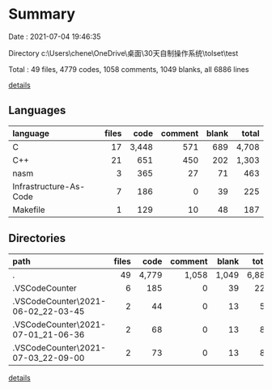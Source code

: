 # Summary

Date : 2021-07-04 19:46:35

Directory c:\Users\chene\OneDrive\桌面\30天自制操作系统\tolset\test

Total : 49 files,  4779 codes, 1058 comments, 1049 blanks, all 6886 lines

[details](details.md)

## Languages
| language | files | code | comment | blank | total |
| :--- | ---: | ---: | ---: | ---: | ---: |
| C | 17 | 3,448 | 571 | 689 | 4,708 |
| C++ | 21 | 651 | 450 | 202 | 1,303 |
| nasm | 3 | 365 | 27 | 71 | 463 |
| Infrastructure-As-Code | 7 | 186 | 0 | 39 | 225 |
| Makefile | 1 | 129 | 10 | 48 | 187 |

## Directories
| path | files | code | comment | blank | total |
| :--- | ---: | ---: | ---: | ---: | ---: |
| . | 49 | 4,779 | 1,058 | 1,049 | 6,886 |
| .VSCodeCounter | 6 | 185 | 0 | 39 | 224 |
| .VSCodeCounter\2021-06-02_22-03-45 | 2 | 44 | 0 | 13 | 57 |
| .VSCodeCounter\2021-07-01_21-06-36 | 2 | 68 | 0 | 13 | 81 |
| .VSCodeCounter\2021-07-03_22-09-00 | 2 | 73 | 0 | 13 | 86 |

[details](details.md)